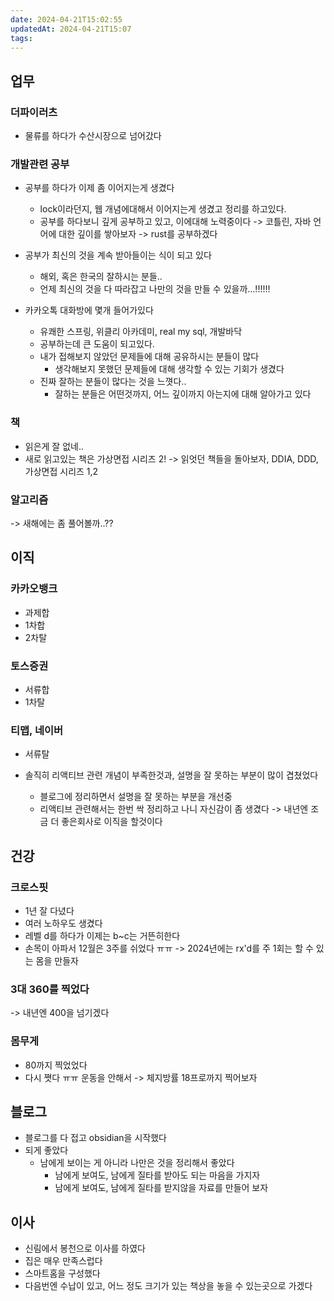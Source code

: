 ```yaml
---
date: 2024-04-21T15:02:55
updatedAt: 2024-04-21T15:07
tags: 
---
```

## 업무
### 더파이러츠
- 물류를 하다가 수산시장으로 넘어갔다

### 개발관련 공부
- 공부를 하다가 이제 좀 이어지는게 생겼다
	- lock이라던지, 웹 개념에대해서 이어지는게 생겼고 정리를 하고있다.
	- 공부를 하다보니 깊게 공부하고 있고, 이에대해 노력중이다
-> 코틀린, 자바 언어에 대한 깊이를 쌓아보자
-> rust를 공부하겠다

- 공부가 최신의 것을 계속 받아들이는 식이 되고 있다
	- 해외, 혹은 한국의 잘하시는 분들..
	- 언제 최신의 것을 다 따라잡고 나만의 것을 만들 수 있을까...!!!!!!

- 카카오톡 대화방에 몇개 들어가있다
	- 유쾌한 스프링, 위클리 아카데미, real my sql, 개발바닥
	- 공부하는데 큰 도움이 되고있다.
	- 내가 접해보지 않았던 문제들에 대해 공유하시는 분들이 많다
		- 생각해보지 못했던 문제들에 대해 생각할 수 있는 기회가 생겼다
	- 진짜 잘하는 분들이 많다는 것을 느꼇다..
		- 잘하는 분들은 어떤것까지, 어느 깊이까지 아는지에 대해 알아가고 있다

### 책 
- 읽은게 잘 없네..
- 새로 읽고있는 책은 가상면접 시리즈 2!
-> 읽엇던 책들을 돌아보자, DDIA, DDD, 가상면접 시리즈 1,2

### 알고리즘
-> 새해에는 좀 풀어볼까..??

## 이직
### 카카오뱅크
- 과제합
- 1차합
- 2차탈
### 토스증권
- 서류합
- 1차탈
### 티맵, 네이버
- 서류탈

- 솔직히 리액티브 관련 개념이 부족한것과, 설명을 잘 못하는 부분이 많이 겹쳤었다
	- 블로그에 정리하면서 설명을 잘 못하는 부분을 개선중
	- 리액티브 관련해서는 한번 싹 정리하고 나니 자신감이 좀 생겼다
-> 내년엔 조금 더 좋은회사로 이직을 할것이다

## 건강
### 크로스핏
- 1년 잘 다녔다
- 여러 노하우도 생겼다
- 레벨 d를 하다가 이제는 b~c는 거뜬히한다
- 손목이 아파서 12월은 3주를 쉬었다 ㅠㅠ
-> 2024년에는 rx'd를 주 1회는 할 수 있는 몸을 만들자
	
###  3대 360를 찍었다
-> 내년엔 400을 넘기겠다

### 몸무게
- 80까지 찍었었다
- 다시 쪗다 ㅠㅠ 운동을 안해서
-> 체지방률 18프로까지 찍어보자


## 블로그
- 블로그를 다 접고 obsidian을 시작했다
- 되게 좋았다
	- 남에게 보이는 게 아니라 나만은 것을 정리해서 좋았다
		- 남에게 보여도, 남에게 질타를 받아도 되는 마음을 가지자
		- 남에게 보여도, 남에게 질타를 받지않을 자료를 만들어 보자


## 이사
- 신림에서 봉천으로 이사를 하였다
- 집은 매우 만족스럽다
- 스마트홈을 구성했다
- 다음번엔 수납이 있고, 어느 정도 크기가 있는 책상을 놓을 수 있는곳으로 가겠다